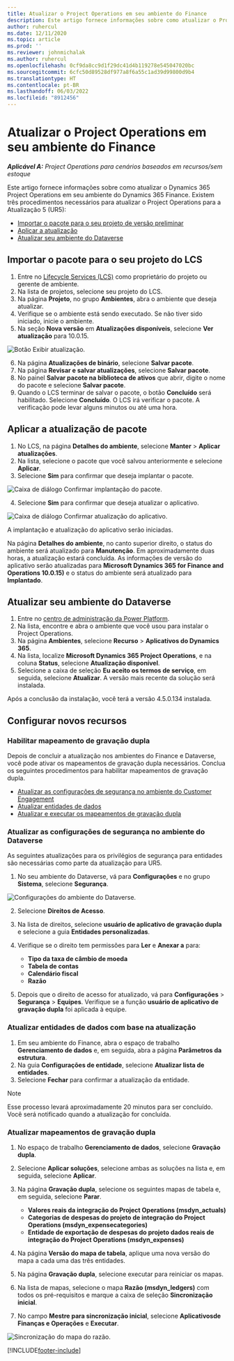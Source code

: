 ```yaml
---
title: Atualizar o Project Operations em seu ambiente do Finance
description: Este artigo fornece informações sobre como atualizar o Project Operations em seu ambiente do Dynamics 365 Finance.
author: ruhercul
ms.date: 12/11/2020
ms.topic: article
ms.prod: ''
ms.reviewer: johnmichalak
ms.author: ruhercul
ms.openlocfilehash: 0cf9da8cc9d1f29dc41d4b119278e545047020bc
ms.sourcegitcommit: 6cfc50d89528df977a8f6a55c1ad39d99800d9b4
ms.translationtype: HT
ms.contentlocale: pt-BR
ms.lasthandoff: 06/03/2022
ms.locfileid: "8912456"
---
```

# <a name="update-project-operations-in-your-finance-environment"></a>Atualizar o Project Operations em seu ambiente do Finance

_**Aplicável A:** Project Operations para cenários baseados em recursos/sem estoque_


Este artigo fornece informações sobre como atualizar o Dynamics 365 Project Operations em seu ambiente do Dynamics 365 Finance. Existem três procedimentos necessários para atualizar o Project Operations para a Atualização 5 (UR5):

- [Importar o pacote para o seu projeto de versão preliminar](#import)
- [Aplicar a atualização](#apply)
- [Atualizar seu ambiente do Dataverse](#update)

## <a name="import-the-package-into-your-lcs-project"></a><a name="import"></a>Importar o pacote para o seu projeto do LCS

1. Entre no [Lifecycle Services (LCS)](https://lcs.dynamics.com/) como proprietário do projeto ou gerente de ambiente.
2. Na lista de projetos, selecione seu projeto do LCS.
3. Na página **Projeto**, no grupo **Ambientes**, abra o ambiente que deseja atualizar.
4. Verifique se o ambiente está sendo executado. Se não tiver sido iniciado, inicie o ambiente.
5. Na seção **Nova versão** em **Atualizações disponíveis**, selecione **Ver atualização** para 10.0.15.

![Botão Exibir atualização.](media/view-update.png)

6. Na página **Atualizações de binário**, selecione **Salvar pacote**.
7. Na página **Revisar e salvar atualizações**, selecione **Salvar pacote**.
8. No painel **Salvar pacote na biblioteca de ativos** que abrir, digite o nome do pacote e selecione **Salvar pacote**.
9. Quando o LCS terminar de salvar o pacote, o botão **Concluído** será habilitado. Selecione **Concluído**. O LCS irá verificar o pacote. A verificação pode levar alguns minutos ou até uma hora.


## <a name="apply-the-package-update"></a><a name="apply"></a>Aplicar a atualização de pacote

1. No LCS, na página **Detalhes do ambiente**, selecione **Manter** > **Aplicar atualizações**.
2. Na lista, selecione o pacote que você salvou anteriormente e selecione **Aplicar**.
3. Selecione **Sim** para confirmar que deseja implantar o pacote.

![Caixa de diálogo Confirmar implantação do pacote.](media/confirm-package-deployment.png)

4. Selecione **Sim** para confirmar que deseja atualizar o aplicativo.

![Caixa de diálogo Confirmar atualização do aplicativo.](media/confirm-application-update.png)

A implantação e atualização do aplicativo serão iniciadas. 

Na página **Detalhes do ambiente**, no canto superior direito, o status do ambiente será atualizado para **Manutenção**. Em aproximadamente duas horas, a atualização estará concluída. As informações de versão do aplicativo serão atualizadas para **Microsoft Dynamics 365 for Finance and Operations 10.0.15)** e o status do ambiente será atualizado para **Implantado**.


## <a name="update-your-dataverse-environment"></a><a name="update"></a>Atualizar seu ambiente do Dataverse

1. Entre no [centro de administração da Power Platform](https://admin.powerplatform.com/).
2. Na lista, encontre e abra o ambiente que você usou para instalar o Project Operations.
3. Na página **Ambientes**, selecione **Recurso** > **Aplicativos do Dynamics 365**.
4. Na lista, localize **Microsoft Dynamics 365 Project Operations**, e na coluna **Status**, selecione **Atualização disponível**.
5. Selecione a caixa de seleção **Eu aceito os termos de serviço**, em seguida, selecione **Atualizar**. A versão mais recente da solução será instalada.

Após a conclusão da instalação, você terá a versão 4.5.0.134 instalada.

## <a name="configure-new-features"></a>Configurar novos recursos

### <a name="enable-dual-write-mapping"></a>Habilitar mapeamento de gravação dupla

Depois de concluir a atualização nos ambientes do Finance e Dataverse, você pode ativar os mapeamentos de gravação dupla necessários. Conclua os seguintes procedimentos para habilitar mapeamentos de gravação dupla.

- [Atualizar as configurações de segurança no ambiente do Customer Engagement](#security)
- [Atualizar entidades de dados](#refresh)
- [Atualizar e executar os mapeamentos de gravação dupla](#run)

### <a name="update-security-settings-on-the-dataverse-environment"></a><a name="security"></a>Atualizar as configurações de segurança no ambiente do Dataverse

As seguintes atualizações para os privilégios de segurança para entidades são necessárias como parte da atualização para UR5.

1. No seu ambiente do Dataverse, vá para **Configurações** e no grupo **Sistema**, selecione **Segurança**.

![Configurações do ambiente do Dataverse.](media/Picture21.png)

2. Selecione **Direitos de Acesso**.
3. Na lista de direitos, selecione **usuário de aplicativo de gravação dupla** e selecione a guia **Entidades personalizadas**. 
4. Verifique se o direito tem permissões para **Ler** e **Anexar a** para:

      - **Tipo da taxa de câmbio de moeda**
      - **Tabela de contas** 
      - **Calendário fiscal** 
      - **Razão**

5. Depois que o direito de acesso for atualizado, vá para **Configurações** > **Segurança** > **Equipes**. Verifique se a função **usuário de aplicativo de gravação dupla** foi aplicada à equipe. 

### <a name="refresh-data-entities-from-the-update"></a><a name="refresh"></a>Atualizar entidades de dados com base na atualização

1. Em seu ambiente do Finance, abra o espaço de trabalho **Gerenciamento de dados** e, em seguida, abra a página **Parâmetros da estrutura**.
2. Na guia **Configurações de entidade**, selecione **Atualizar lista de entidades**.
3. Selecione **Fechar** para confirmar a atualização da entidade.

 > [!NOTE]
 > Esse processo levará aproximadamente 20 minutos para ser concluído. Você será notificado quando a atualização for concluída.

### <a name="update-dual-write-mappings"></a><a name="run"></a>Atualizar mapeamentos de gravação dupla

1. No espaço de trabalho **Gerenciamento de dados**, selecione **Gravação dupla**.
2. Selecione **Aplicar soluções**, selecione ambas as soluções na lista e, em seguida, selecione **Aplicar**.
3. Na página **Gravação dupla**, selecione os seguintes mapas de tabela e, em seguida, selecione **Parar**.

    - **Valores reais da integração do Project Operations (msdyn_actuals)**
    - **Categorias de despesas do projeto de integração do Project Operations (msdyn_expensecategories)**
    - **Entidade de exportação de despesas do projeto dados reais de integração do Project Operations (msdyn_expenses)**

4. Na página **Versão do mapa de tabela**, aplique uma nova versão do mapa a cada uma das três entidades.
5. Na página **Gravação dupla**, selecione executar para reiniciar os mapas.
6. Na lista de mapas, selecione o mapa **Razão (msdyn_ledgers)** com todos os pré-requisitos e marque a caixa de seleção **Sincronização inicial**. 
7. No campo **Mestre para sincronização inicial**, selecione **Aplicativosde Finanças e Operações** e **Executar**.
 
 ![Sincronização do mapa do razão.](media/DW6.png)
 


[!INCLUDE[footer-include](../includes/footer-banner.md)]